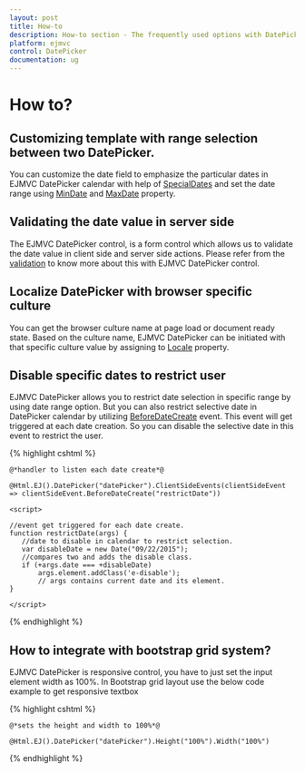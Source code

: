 ```yaml
---
layout: post
title: How-to
description: How-to section - The frequently used options with DatePicker 
platform: ejmvc
control: DatePicker
documentation: ug
---
```

# How to?

## Customizing template with range selection between two DatePicker. 

You can customize the date field to emphasize the particular dates in EJMVC DatePicker calendar with help of [SpecialDates](http://help.syncfusion.com/js/api/ejdatepicker#members:specialdates) and set the date range using [MinDate](http://help.syncfusion.com/js/api/ejdatepicker#members:mindate) and [MaxDate](http://help.syncfusion.com/js/api/ejdatepicker#members:maxdate) property. 

## Validating the date value in server side
	
The EJMVC DatePicker control, is a form control which  allows us to validate the date value in client side and server side actions. Please refer from the [validation](https://www.syncfusion.com/kb/5433/how-to-achieve-the-required-field-validation-for-datepicker-control-in-asp-net-mvc) to know more about this with EJMVC DatePicker control.

## Localize DatePicker with browser specific culture

You can get the browser culture name at page load or document ready state. Based on the culture name, EJMVC DatePicker can be initiated with that specific culture value by assigning to [Locale](http://help.syncfusion.com/js/api/ejdatepicker#members:locale) property. 

## Disable specific dates to restrict user

EJMVC DatePicker allows you to restrict date selection in specific range by using date range option. But you can also restrict selective date in DatePicker calendar by utilizing [BeforeDateCreate](http://help.syncfusion.com/js/api/ejdatepicker#events:beforedatecreate) event. This event will get triggered at each date creation. So you can disable the selective date in this event to restrict the user.

{% highlight cshtml %}

    @*handler to listen each date create*@

    @Html.EJ().DatePicker("datePicker").ClientSideEvents(clientSideEvent => clientSideEvent.BeforeDateCreate("restrictDate"))

    <script>   
   
    //event get triggered for each date create.
    function restrictDate(args) {
       //date to disable in calendar to restrict selection.
       var disableDate = new Date("09/22/2015"); 
       //compares two and adds the disable class.
       if (+args.date === +disableDate)                
           args.element.addClass('e-disable');  
           // args contains current date and its element.          
    }
         
    </script>


{% endhighlight %}

## How to integrate with bootstrap grid system? 

EJMVC DatePicker is responsive control, you have to just set the input element width as 100%. In Bootstrap grid layout use the below code example to get responsive textbox 

{% highlight cshtml %}

    @*sets the height and width to 100%*@

    @Html.EJ().DatePicker("datePicker").Height("100%").Width("100%")


{% endhighlight %}
